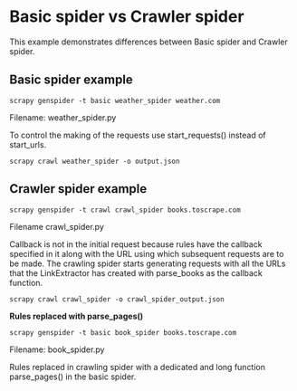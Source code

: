 # Basic spider vs Crawler spider 

This example demonstrates differences between Basic spider and Crawler spider.

## Basic spider example
```
scrapy genspider -t basic weather_spider weather.com
```
Filename: weather_spider.py

To control the making of the requests use start_requests() instead of start_urls.

```
scrapy crawl weather_spider -o output.json
```

## Crawler spider example

```
scrapy genspider -t crawl crawl_spider books.toscrape.com
```
Filename crawl_spider.py

 Callback is not in the initial request because rules have the callback specified in it along with the URL using which subsequent requests are to be made.
 The crawling spider starts generating requests with all the URLs that the LinkExtractor has created with parse_books as the callback function.
 
```
scrapy crawl crawl_spider -o crawl_spider_output.json
```

**Rules replaced with parse_pages()**
```
scrapy genspider -t basic book_spider books.toscrape.com
```
Filename: book_spider.py

Rules replaced in crawling spider with a dedicated and long function parse_pages() in the basic spider.